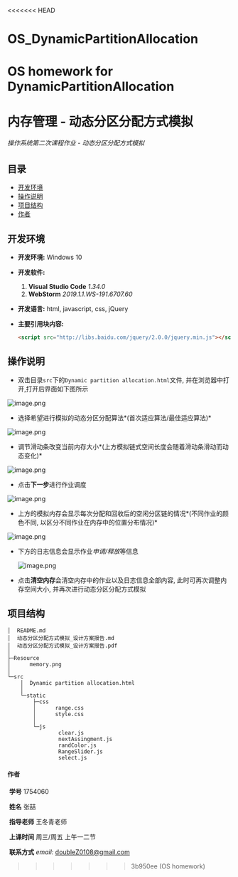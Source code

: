 <<<<<<< HEAD
# OS_DynamicPartitionAllocation
OS homework for DynamicPartitionAllocation
=======
# 内存管理 - 动态分区分配方式模拟

###### 操作系统第二次课程作业 - 动态分区分配方式模拟

## 目录

- [开发环境](#开发环境)
- [操作说明](#操作说明)
- [项目结构](#项目结构)
- [作者](#作者)

<a name="开发环境"></a>  

## 开发环境

- **开发环境:** Windows 10

- **开发软件:** 

  1. **Visual Studio Code** *1.34.0*
  2. **WebStorm** *2019.1.1.WS-191.6707.60*

- **开发语言:** html, javascript, css, jQuery

- **主要引用块内容:**

  ```html
  <script src="http://libs.baidu.com/jquery/2.0.0/jquery.min.js"></script>
  ```

<a name="操作说明"></a>  

## 操作说明

- 双击目录`src`下的`Dynamic partition allocation.html`文件, 并在浏览器中打开,打开后界面如下图所示

![image.png](https://upload-images.jianshu.io/upload_images/12014150-22558ddc5899d061.png?imageMogr2/auto-orient/strip%7CimageView2/2/w/1240)

- 选择希望进行模拟的动态分区分配算法*(首次适应算法/最佳适应算法)*

![image.png](https://upload-images.jianshu.io/upload_images/12014150-7d9372a86b1fe872.png?imageMogr2/auto-orient/strip%7CimageView2/2/w/1240)

- 调节滑动条改变当前内存大小*(上方模拟链式空间长度会随着滑动条滑动而动态变化)*

![image.png](https://upload-images.jianshu.io/upload_images/12014150-37acbe2ad52f2b02.png?imageMogr2/auto-orient/strip%7CimageView2/2/w/1240)

- 点击**下一步**进行作业调度

![image.png](https://upload-images.jianshu.io/upload_images/12014150-e9e2c23eb0309973.png?imageMogr2/auto-orient/strip%7CimageView2/2/w/1240)

- 上方的模拟内存会显示每次分配和回收后的空闲分区链的情况*(不同作业的颜色不同, 以区分不同作业在内存中的位置分布情况)*

![image.png](https://upload-images.jianshu.io/upload_images/12014150-0b336d12d32d0cd8.png?imageMogr2/auto-orient/strip%7CimageView2/2/w/1240)

- 下方的日志信息会显示作业*申请/释放*等信息

  ![image.png](https://upload-images.jianshu.io/upload_images/12014150-0914b96b65d60558.png?imageMogr2/auto-orient/strip%7CimageView2/2/w/1240)

- 点击**清空内存**会清空内存中的作业以及日志信息全部内容, 此时可再次调整内存空间大小, 并再次进行动态分区分配方式模拟
  

<a name="项目结构"></a>  

## 项目结构
```
│  README.md   
│  动态分区分配方式模拟_设计方案报告.md   
│  动态分区分配方式模拟_设计方案报告.pdf   
│  
├─Resource   
│      memory.png   
│      
└─src   
    │  Dynamic partition allocation.html   
    │  
    └─static  
        ├─css   
        │      range.css   
        │      style.css   
        │      
        └─js   
                clear.js   
                nextAssingment.js   
                randColor.js   
                RangeSlider.js   
                select.js   
```

<a name="作者"></a>  

#### 作者

​	**学号**				1754060 

​	**姓名**				张喆

​	**指导老师**		王冬青老师

​	**上课时间**		周三/周五 上午一二节

​	**联系方式**		*email:* doubleZ0108@gmail.com
>>>>>>> 3b950ee (OS homework)

